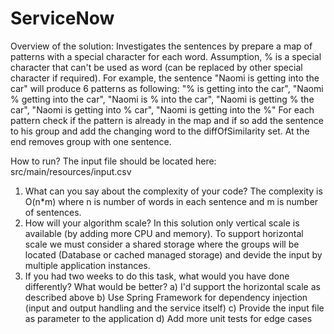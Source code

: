# ServiceNow

Overview of the solution:
Investigates the sentences by prepare a map of patterns with a special character for each word.
Assumption, % is a special character that can't be used as word (can be replaced by other special character if required).
For example, the sentence "Naomi is getting into the car" will produce 6 patterns as following:
  "% is getting into the car",
  "Naomi % getting into the car",
  "Naomi is % into the car",
  "Naomi is getting % the car",
  "Naomi is getting into % car",
  "Naomi is getting into the %"
For each pattern check if the pattern is already in the map and if so
add the sentence to his group and add the changing word to the diffOfSimilarity set.
At the end removes group with one sentence.


How to run?
The input file should be located here: src/main/resources/input.csv 
1. What can you say about the complexity of your code?
The complexity is O(n*m) where n is number of words in each sentence and m is number of sentences.
2. How will your algorithm scale?
In this solution only vertical scale is available (by adding more CPU and memory). To support horizontal scale we must consider a shared storage where the groups will be located (Database or cached managed storage) and devide the input by multiple application instances.
3. If you had two weeks to do this task, what would you have done differently? What would be
better?
  a) I'd support the horizontal scale as described above
  b) Use Spring Framework for dependency injection (input and output handling and the service itself)
  c) Provide the input file as parameter to the application
  d) Add more unit tests for edge cases
  
